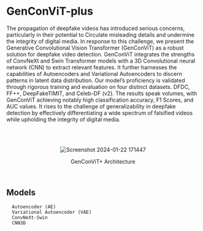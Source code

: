 # GenConViT-plus
The propagation of deepfake videos has introduced serious concerns, particularly in their potential to Circulate misleading details and
undermine the integrity of digital media. In response to this challenge, we present the Generative Convolutional Vision Transformer
(GenConViT) as a robust solution for deepfake video detection. GenConViT integrates the strengths of ConvNeXt and Swin Transformer
models with a 3D Convolutional neural network (CNN) to extract relevant features. It further harnesses the capabilities of Autoencoders
and Variational Autoencoders to discern patterns in latent data distribution. Our model’s proficiency is validated through rigorous training
and evaluation on four distinct datasets. DFDC, FF++, DeepFakeTIMIT, and Celeb-DF (v2). The results speak volumes, with GenConViT
achieving notably high classification accuracy, F1 Scores, and AUC values. It rises to the challenge of generalizability in deepfake
detection by effectively differentiating a wide spectrum of falsified videos while upholding the integrity of digital media.

<br>
<br>
<p align="center">
  <img src="https://github.com/rohinikoli10/GenConViT-plus/assets/134802668/c62a32ce-a2dc-4044-833f-505790ca7c0a" alt="Screenshot 2024-01-22 171447">
</p>


<p align="center">GenConViT+ Architecture </p>

<br>

## Models
      Autoencoder (AE) 
      Variational Autoencoder (VAE) 
      ConvNeXt-Swin 
      CNN3D

